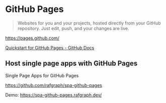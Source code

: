 # GitHub Pages

> Websites for you and your projects, hosted directly
> from your GitHub repository.
> Just edit, push, and your changes are live.

<https://pages.github.com/>

[Quickstart for GitHub Pages - GitHub Docs](https://docs.github.com/en/pages/quickstart)

## Host single page apps with GitHub Pages

Single Page Apps for GitHub Pages

<https://github.com/rafgraph/spa-github-pages>

Demo: <https://spa-github-pages.rafgraph.dev/>
